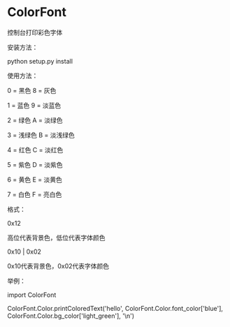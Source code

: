 # ColorFont

控制台打印彩色字体

安装方法：

python setup.py install

使用方法：

0 = 黑色       8 = 灰色

1 = 蓝色       9 = 淡蓝色

2 = 绿色       A = 淡绿色

3 = 浅绿色     B = 淡浅绿色

4 = 红色       C = 淡红色

5 = 紫色       D = 淡紫色

6 = 黄色       E = 淡黄色

7 = 白色       F = 亮白色


格式：

0x12

高位代表背景色，低位代表字体颜色


0x10 | 0x02

0x10代表背景色，0x02代表字体颜色

举例：

import ColorFont

ColorFont.Color.printColoredText('hello', ColorFont.Color.font_color['blue'], ColorFont.Color.bg_color['light_green'], '\n')
